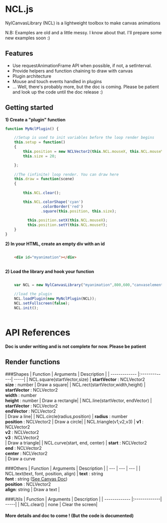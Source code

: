 # NCL.js
NylCanvasLibrary (NCL) is a lightweight toolbox to make canvas animations 

N.B: Examples are old and a little messy. I know about that. I'll prepare some new  examples soon :)

## Features
* Use requestAnimationFrame API when possible, if not, a setInterval.
* Provide helpers and function chaining to draw with canvas
* Plugin architecture
* Mouse and touch events handled in plugins
* ... Well, there's probably more, but the doc is coming. Please be patient and look up the code until the doc release :)


## Getting started

**1) Create a "plugin" function**

```javascript
function MyNclPlugin() {

	//Setup is used to init variables before the loop render begins
	this.setup = function()
	{
	    this.position = new NCLVector2(this.NCL.mouseX, this.NCL.mouseY);
	    this.size = 20;

	};
	
	//The (infinite) loop render. You can draw here
	this.draw = function(scene)
	{
	
		this.NCL.clear();

		this.NCL.colorShape('cyan')
				.colorBorder('red')
				.square(this.position, this.size);
				
		  this.position.setX(this.NCL.mouseX);
		  this.position.setY(this.NCL.mouseY);
	}
}
```

**2) In your HTML, create an empty div with an id**

```html

	<div id="myanimation"></div>
	
```

**2) Load the library and hook your function**

```javascript

	var NCL = new NylCanvasLibrary("myanimation",800,600,"canvaselementid",60);
	
	//load the plugin
	NCL.loadPlugin(new MyNclPlugin(NCL));
	NCL.setFullscreen(false);
	NCL.init();
	
```

# API References

**Doc is under writing and is not complete for now. Please be patient**

## Render functions

###Shapes
| Function      | Arguments     | Description  |
| ------------- |:-------------| -----|
| NCL.square(startVector,size)    | **startVector** : NCLVector2<br /> **size** : number | Draw a square|
| NCL.rect(startVector,width,height)    | **startVector** : NCLVector2<br /> **width** : number<br /> **height** : number | Draw a rectangle|
| NCL.line(startVector, endVector)    | **startVector** : NCLVector2<br />**endVector** : NCLVector2<br /> | Draw a line|
| NCL.circle(radius,position)    | **radius** : number<br /> **position** : NCLVector2 | Draw a circle|
| NCL.triangle(v1,v2,v3)    | **v1** : NCLVector2<br />**v2** : NCLVector2<br />**v3** : NCLVector2<br /> | Draw a triangle|
| NCL.curve(start, end, center) | **start** : NCLVector2<br />**end** : NCLVector2<br />**center** : NCLVector2<br /> | Draw a curve

###Others
| Function | Arguments | Description |
| --- | --- | --- |
| NCL.text(text, font, position, align) | **text** : string<br /> **font** : string  ([See Canvas Doc](http://www.w3schools.com/tags/canvas_font.asp))<br />**position** : NCLVector2<br /> **align**: string | Draw a text |



###Utils
| Function      | Arguments     | Description  |
| ------------- |:-------------| -----|
| NCL.clear()    | none | Clear the screen|





#### More details and doc to come ! (But the code is documented)

